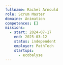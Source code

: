 ```yaml
---
fullname: Rachel Arnould
role: Scrum Master
domaine: Animation
competences: []
missions:
  - start: 2024-07-17
    end: 2025-03-12
    status: independent
    employer: PathTech
    startups:
      - ecobalyse
---
```


